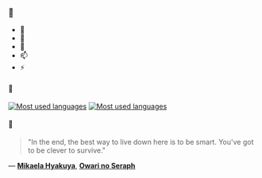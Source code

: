 ### 👋

- 🔭
- 🌱
- 💬
- 📫
- ⚡

#### 🧏

[![Most used languages](https://github-readme-stats-aynah.vercel.app/api/top-langs/?username=aynh&theme=solarized-dark&langs_count=6&layout=compact&hide_title=true)](https://github.com/anuraghazra/github-readme-stats#gh-dark-mode-only)
[![Most used languages](https://github-readme-stats-aynah.vercel.app/api/top-langs/?username=aynh&theme=solarized-light&langs_count=6&layout=compact&hide_title=true)](https://github.com/anuraghazra/github-readme-stats#gh-light-mode-only)

#### 💬

> "In the end, the best way to live down here is to be smart. You've got to be clever to survive."

&mdash; [**Mikaela Hyakuya**](https://myanimelist.net/character.php?q=Mikaela%20Hyakuya&cat=character), [**Owari no Seraph**](https://myanimelist.net/search/all?q=Owari%20no%20Seraph&cat=all)

